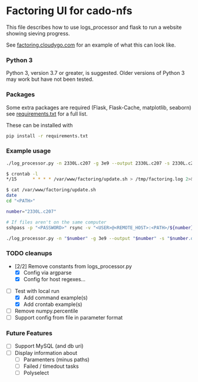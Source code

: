 Factoring UI for cado-nfs
=========================

This file describes how to use logs_processor and flask to run a website showing
sieving progress.

See [factoring.cloudygo.com](http://factoring.cloudygo.com) for an example of
what this can look like.

### Python 3

Python 3, version 3.7 or greater, is suggested. Older versions of Python 3 may
work but have not been tested.

### Packages

Some extra packages are required (Flask, Flask-Cache, matplotlib, seaborn) see
[requirements.txt](requirements.txt) for a full list.

These can be installed with

```bash
pip install -r requirements.txt
```

### Example usage

```bash
./log_processor.py -n 2330L.c207 -g 3e9 --output 2330L.c207 -s 2330L.c207.db --l 2330L.c207.log
```

```bash
$ crontab -l
*/15      * * * * /var/www/factoring/update.sh > /tmp/factoring.log 2>&1

$ cat /var/www/factoring/update.sh
date
cd "<PATH>"

number="2330L.c207"

# If files aren't on the same computer
sshpass -p "<PASSWORD>" rsync -v "<USER>@<REMOTE_HOST>:<PATH>/${number}.{db,log}" .

./log_processor.py -n "$number" -g 3e9 --output "$number" -s "$number.db" --l "$number.log"
```


### TODO cleanups

* [2/2] Remove constants from logs_processor.py
  * [x] Config via argparse
  * [x] Config for host regexes...
* [ ] Test with local run
  * [x] Add command example(s)
  * [x] Add crontab example(s)
* [ ] Remove numpy.percentile
* [ ] Support config from file in parameter format

### Future Features

* [ ] Support MySQL (and db uri)
* [ ] Display information about
  * [ ] Paramenters (minus paths)
  * [ ] Failed / timedout tasks
  * [ ] Polyselect
